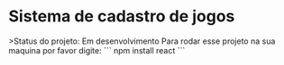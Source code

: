 <h1> Sistema de cadastro de jogos</h1> 
>Status do projeto: Em desenvolvimento
Para rodar esse projeto na sua maquina por favor digite:
```
npm install react
```
